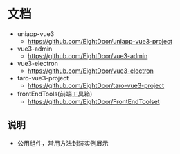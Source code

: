 # 文档
- uniapp-vue3
  - https://github.com/EightDoor/uniapp-vue3-project
- vue3-admin
  - https://github.com/EightDoor/vue3-admin
- vue3-electron
  - https://github.com/EightDoor/vue3-electron
- taro-vue3-project
  - https://github.com/EightDoor/taro-vue3-project
- frontEndTools(前端工具箱)
  - https://github.com/EightDoor/FrontEndToolset

## 说明
- 公用组件，常用方法封装实例展示